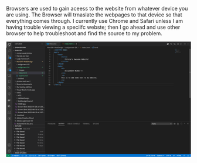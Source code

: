 Browsers are used to gain aceess to the website from whatever device you are using. The Browser will trnaslate the webpages to that device so that everything comes through. I currently use Chrome and Safari unless I am having trouble viewing a speciifc webste; then  I go ahead and use other browser to help troubleshoot and find the source to my problem.

![](images/Screen%20Shot%202023-02-19%20at%206.10.52%20PM.png)